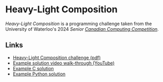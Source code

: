# Heavy-Light Composition

*Heavy-Light Composition* is a programming challenge taken from the University of Waterloo's 2024 *Senior [Canadian Computing Competition](https://cemc.uwaterloo.ca/contests/ccc)*.

## Links

* [Heavy-Light Composition challenge (pdf)](./HeavyLight.pdf)
* [Example solution video walk-through (YouTube)](https://youtu.be/-kbaSd03orA)
* [Example C solution](./c/heavy_light.c)
* [Example Python solution](./python/heavy_light.py)
